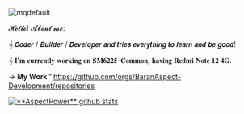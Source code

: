 ![mqdefault](https://github.com/AspectPower/AspectPower/assets/95100392/8f5b80c5-59af-4056-9b81-670315d2b3f6)

𝓗𝓮𝓵𝓵𝓸! 𝓐𝓫𝓸𝓾𝓽 𝓶𝓮:

𝄞 𝘾𝙤𝙙𝙚𝙧 / 𝘽𝙪𝙞𝙡𝙙𝙚𝙧 / 𝘿𝙚𝙫𝙚𝙡𝙤𝙥𝙚𝙧 𝙖𝙣𝙙 𝙩𝙧𝙞𝙚𝙨 𝙚𝙫𝙚𝙧𝙮𝙩𝙝𝙞𝙣𝙜 𝙩𝙤 𝙡𝙚𝙖𝙧𝙣 𝙖𝙣𝙙 𝙗𝙚 𝙜𝙤𝙤𝙙!

𝄞 𝐈'𝐦 𝐜𝐮𝐫𝐫𝐞𝐧𝐭𝐥𝐲 𝐰𝐨𝐫𝐤𝐢𝐧𝐠 𝐨𝐧 𝐒𝐌𝟔𝟐𝟐𝟓-𝐂𝐨𝐦𝐦𝐨𝐧, 𝐡𝐚𝐯𝐢𝐧𝐠 𝐑𝐞𝐝𝐦𝐢 𝐍𝐨𝐭𝐞 𝟏𝟐 𝟒𝐆.

→ 𝐌𝐲 𝐖𝐨𝐫𝐤™ https://github.com/orgs/BaranAspect-Development/repositories

<a href="https://github.com/AspectPower">
 <img align="center" src="https://github-readme-stats.vercel.app/api?username=AspectPower&show_icons=true&theme=city_lights&line_height=27" alt="**AspectPower** github stats"/>
</a>
